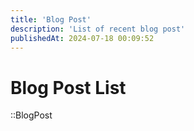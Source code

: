 ```yaml
---
title: 'Blog Post'
description: 'List of recent blog post'
publishedAt: 2024-07-18 00:09:52
---
```


# Blog Post List

::BlogPost